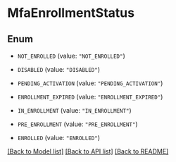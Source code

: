 # MfaEnrollmentStatus

## Enum


* `NOT_ENROLLED` (value: `"NOT_ENROLLED"`)

* `DISABLED` (value: `"DISABLED"`)

* `PENDING_ACTIVATION` (value: `"PENDING_ACTIVATION"`)

* `ENROLLMENT_EXPIRED` (value: `"ENROLLMENT_EXPIRED"`)

* `IN_ENROLLMENT` (value: `"IN_ENROLLMENT"`)

* `PRE_ENROLLMENT` (value: `"PRE_ENROLLMENT"`)

* `ENROLLED` (value: `"ENROLLED"`)


[[Back to Model list]](../README.md#documentation-for-models) [[Back to API list]](../README.md#documentation-for-api-endpoints) [[Back to README]](../README.md)


